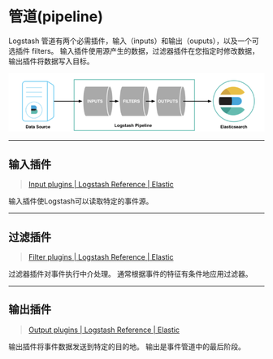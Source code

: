 # 管道(pipeline)

Logstash 管道有两个必需插件，输入（inputs）和输出（ouputs），以及一个可选插件 filters。 输入插件使用源产生的数据，过滤器插件在您指定时修改数据，输出插件将数据写入目标。

![flow](images/pipeline.png)

---

## 输入插件

>  [Input plugins | Logstash Reference | Elastic](https://www.elastic.co/guide/en/logstash/current/input-plugins.html)

输入插件使Logstash可以读取特定的事件源。

---

## 过滤插件

> [Filter plugins | Logstash Reference | Elastic](https://www.elastic.co/guide/en/logstash/current/filter-plugins.html)

过滤器插件对事件执行中介处理。 通常根据事件的特征有条件地应用过滤器。

---

## 输出插件

> [Output plugins | Logstash Reference | Elastic](https://www.elastic.co/guide/en/logstash/current/output-plugins.html)

输出插件将事件数据发送到特定的目的地。 输出是事件管道中的最后阶段。



